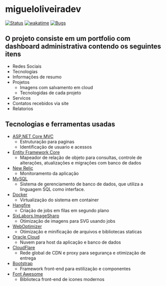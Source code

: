 # migueloliveiradev

[![Status](https://img.shields.io/badge/em-desenvolvimento-orange?style=for-the-badge)](#)
[![wakatime](https://wakatime.com/badge/user/4ea4d323-1f7a-46e1-a08e-2080b1b95450/project/ab90eef6-170c-4d20-921d-2da07111a8fc.svg?style=for-the-badge)](https://wakatime.com/@eimigueloliveir)
[![Bugs](https://img.shields.io/badge/dynamic/json?label=Bugs&query=$.component.measures[0].value&url=https%3A%2F%2Fsonarcloud.io%2Fapi%2Fmeasures%2Fcomponent%3Fcomponent%3Deimigueloliveir_migueloliveiradev%26metricKeys%3Dbugs&style=for-the-badge&color=red)](#)


## O projeto consiste em um portfolio com dashboard administrativa contendo os seguintes itens
- Redes Sociais
- Tecnologias
- Informações de resumo
- Projetos
  - Imagens com salvamento em cloud
  - Tecnologidas de cada projeto
- Servicos
- Contatos recebidos via site
- Relatorios


## Tecnologias e ferramentas usadas
 - [ASP.NET Core MVC](https://learn.microsoft.com/pt-br/aspnet/core/mvc/overview?view=aspnetcore-7.0)
   - Estruturação para paginas
   - Identificação de usuario e acessos
 - [Entity Framework Core](https://learn.microsoft.com/en-us/ef/core/)
   - Mapeador de relação de objeto para consultas, controle de alterações, atualizações e migrações com banco de dados
 - [New Relic](https://newrelic.com)
   - Monitoramento da aplicação
 - [MySQL](https://www.mysql.com)
   - Sistema de gerenciamento de banco de dados, que utiliza a linguagem SQL como interface.
 - [Docker](https://www.docker.com)
   - Virtualização do sistema em container
 - [Hangfire](https://www.hangfire.io)
   - Criação de jobs em filas em segundo plano
 - [SixLabors.ImageSharp](https://sixlabors.com/products/imagesharp/)
   - Otimização de imagens para SVG usando jobs
 - [WebOptimizer](https://github.com/ligershark/WebOptimizer)
   - Otimização e minificação de arquivos e bibliotecas staticas
 - [Oracle Cloud](https://www.oracle.com/br/cloud/)
   - Nuvem para host da aplicação e banco de dados
 - [CloudFlare](https://www.cloudflare.com/pt-br/)
   - Rede global de CDN e proxy para segurança e otimização de entrega
 - [Bootstrap](https://getbootstrap.com)
   - Framework front-end para estilização e componentes
 - [Font Awesome](https://fontawesome.com)
   - Biblioteca front-end de icones modernos
